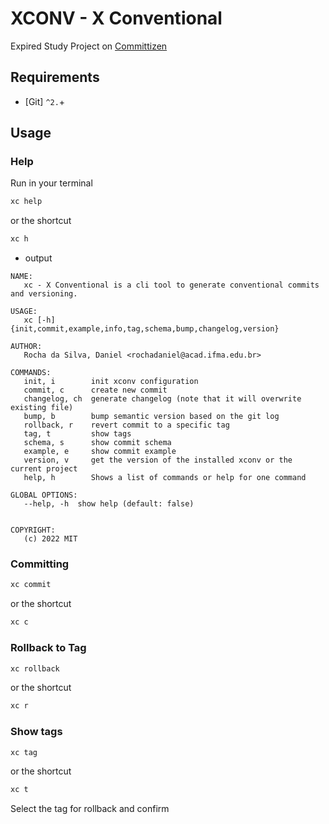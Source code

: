 # XCONV - X Conventional
Expired Study Project on [Committizen](https://github.com/commitizen-tools/commitizen)
## Requirements
- [Git] `^2.`+
## Usage
### Help
Run in your terminal

```bash
xc help
```

or the shortcut

```bash
xc h
```
- output
```
NAME:
   xc - X Conventional is a cli tool to generate conventional commits and versioning.

USAGE:
   xc [-h] {init,commit,example,info,tag,schema,bump,changelog,version}

AUTHOR:
   Rocha da Silva, Daniel <rochadaniel@acad.ifma.edu.br>

COMMANDS:
   init, i        init xconv configuration
   commit, c      create new commit
   changelog, ch  generate changelog (note that it will overwrite existing file)
   bump, b        bump semantic version based on the git log
   rollback, r    revert commit to a specific tag
   tag, t         show tags
   schema, s      show commit schema
   example, e     show commit example
   version, v     get the version of the installed xconv or the current project
   help, h        Shows a list of commands or help for one command

GLOBAL OPTIONS:
   --help, -h  show help (default: false)


COPYRIGHT:
   (c) 2022 MIT
```
### Committing

```bash
xc commit
```

or the shortcut

```bash
xc c
```

### Rollback to Tag

```bash
xc rollback
```

or the shortcut

```bash
xc r
```

### Show tags

```bash
xc tag
```

or the shortcut

```bash
xc t
```
Select the tag for rollback and confirm